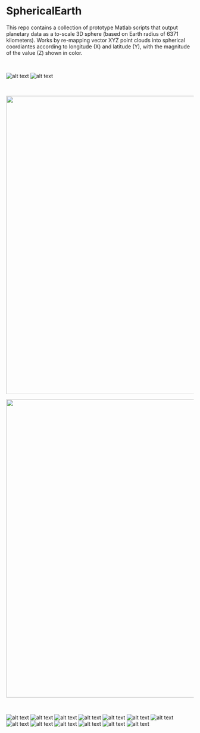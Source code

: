 # SphericalEarth

This repo contains a collection of prototype Matlab scripts that output planetary data as a to-scale 3D sphere (based on Earth radius of 6371 kilometers). Works by re-mapping vector XYZ point clouds into spherical coordiantes according to longitude (X) and latitude (Y), with the magnitude of the value (Z) shown in color. 

<br>

![alt text](https://raw.githubusercontent.com/dirediredock/SphericalEarth/main/exampleFigures/A2.png)
![alt text](https://raw.githubusercontent.com/dirediredock/SphericalEarth/main/exampleFigures/A1.png)

<br>

<p align="center">
  <img width="800" height="800" src="https://raw.githubusercontent.com/dirediredock/SphericalEarth/main/exampleFigures/SphericalSpin2.gif">
</p>
<p align="center">
  <img width="800" height="800" src="https://raw.githubusercontent.com/dirediredock/SphericalEarth/main/exampleFigures/G1.gif">
</p>

<br>

![alt text](https://raw.githubusercontent.com/dirediredock/SphericalEarth/main/exampleFigures/D1.png)
![alt text](https://raw.githubusercontent.com/dirediredock/SphericalEarth/main/exampleFigures/A5.png)
![alt text](https://raw.githubusercontent.com/dirediredock/SphericalEarth/main/exampleFigures/A6.png)
![alt text](https://raw.githubusercontent.com/dirediredock/SphericalEarth/main/exampleFigures/A7.png)
![alt text](https://raw.githubusercontent.com/dirediredock/SphericalEarth/main/exampleFigures/A8.png)
![alt text](https://raw.githubusercontent.com/dirediredock/SphericalEarth/main/exampleFigures/A9.png)
![alt text](https://raw.githubusercontent.com/dirediredock/SphericalEarth/main/exampleFigures/B1.png)
![alt text](https://raw.githubusercontent.com/dirediredock/SphericalEarth/main/exampleFigures/B2.png)
![alt text](https://raw.githubusercontent.com/dirediredock/SphericalEarth/main/exampleFigures/B3.png)
![alt text](https://raw.githubusercontent.com/dirediredock/SphericalEarth/main/exampleFigures/B5.png)
![alt text](https://raw.githubusercontent.com/dirediredock/SphericalEarth/main/exampleFigures/C1.png)
![alt text](https://raw.githubusercontent.com/dirediredock/SphericalEarth/main/exampleFigures/C2.png)
![alt text](https://raw.githubusercontent.com/dirediredock/SphericalEarth/main/exampleFigures/C3.png)

<br>


